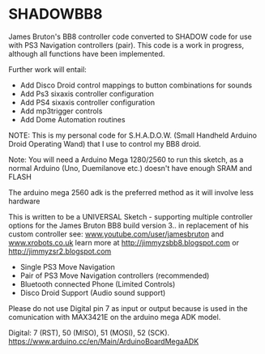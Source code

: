 # SHADOWBB8
James Bruton's BB8 controller code converted to SHADOW code for use with PS3 Navigation controllers (pair).
This code is a work in progress, although all functions have been implemented.  

Further work will entail:
- Add Disco Droid control mappings to button combinations for sounds
- Add Ps3 sixaxis controller configuration
- Add PS4 sixaxis controller configuration
- Add mp3trigger controls
- Add Dome Automation routines

NOTE: This is my personal code for S.H.A.D.O.W. (Small Handheld Arduino Droid Operating Wand) that I use to control my BB8 droid.

Note: You will need a Arduino Mega 1280/2560 to run this sketch,
as a normal Arduino (Uno, Duemilanove etc.) doesn't have enough SRAM and FLASH

The arduino mega 2560 adk is the preferred method as it will involve less hardware

This is written to be a UNIVERSAL Sketch - supporting multiple controller options
for the James Bruton BB8 build version 3.. in replacement of his custom controller
see: www.youtube.com/user/jamesbruton and www.xrobots.co.uk
learn more at http://jimmyzsbb8.blogspot.com or http://jimmyzsr2.blogspot.com

- Single PS3 Move Navigation
- Pair of PS3 Move Navigation controllers (recommended)
- Bluetooth connected Phone (Limited Controls)
- Disco Droid Support (Audio sound support)

Please do not use Digital pin 7 as input or output because is used in the comunication with MAX3421E
on the arduino mega ADK model. 

Digital: 7 (RST), 50 (MISO), 51 (MOSI), 52 (SCK).
https://www.arduino.cc/en/Main/ArduinoBoardMegaADK
